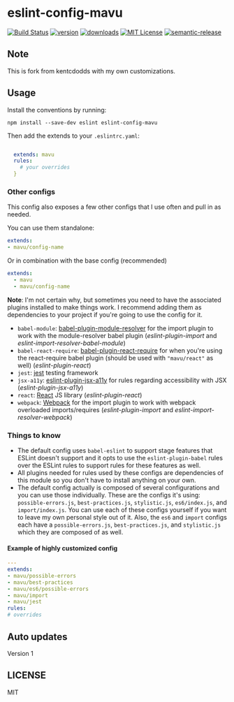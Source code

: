 # eslint-config-mavu

[![Build Status](https://travis-ci.org/ultrox/eslint-config-mavu.svg?branch=master)](https://travis-ci.org/ultrox/eslint-config-mavu)
[![version](https://img.shields.io/npm/v/eslint-config-mavu.svg?style=flat-square)](http://npm.im/eslint-config-mavu)
[![downloads](https://img.shields.io/npm/dm/eslint-config-mavu.svg?style=flat-square)](http://npm-stat.com/charts.html?package=eslint-config-mavu&from=2015-08-01)
[![MIT License](https://img.shields.io/npm/l/eslint-config-mavu.svg?style=flat-square)](http://opensource.org/licenses/MIT)
[![semantic-release](https://img.shields.io/badge/%20%20%F0%9F%93%A6%F0%9F%9A%80-semantic--release-e10079.svg?style=flat-square)](https://github.com/semantic-release/semantic-release)

## Note

This is fork from kentcdodds with my own customizations.

## Usage

Install the conventions by running:

```
npm install --save-dev eslint eslint-config-mavu
```

Then add the extends to your `.eslintrc.yaml`:

```yaml

  extends: mavu
  rules:
    # your overrides
  }
```

### Other configs

This config also exposes a few other configs that I use often and pull in as needed.

You can use them standalone:

```yaml
extends: 
- mavu/config-name

```

Or in combination with the base config (recommended)

```yaml
extends:
  - mavu
  - mavu/config-name
```

**Note**: I'm not certain why, but sometimes you need to have the associated plugins
installed to make things work. I recommend adding them as dependencies to your project
if you're going to use the config for it.

- `babel-module`: [babel-plugin-module-resolver](https://www.npmjs.com/package/babel-plugin-module-resolver) for the import plugin to work with the module-resolver babel plugin (_eslint-plugin-import_ and _eslint-import-resolver-babel-module_)
- `babel-react-require`: [babel-plugin-react-require](https://www.npmjs.com/package/babel-plugin-react-require) for when you're using the react-require babel plugin (should be used with `"mavu/react"` as well) (_eslint-plugin-react_)
- `jest`: [jest](http://facebook.github.io/jest/) testing framework
- `jsx-a11y`: [eslint-plugin-jsx-a11y](https://github.com/evcohen/eslint-plugin-jsx-a11y) for rules regarding accessibility with JSX (_eslint-plugin-jsx-a11y_)
- `react`: [React](https://www.npmjs.com/package/react) JS library (_eslint-plugin-react_)
- `webpack`: [Webpack](https://npmjs.com/package/webpack) for the import plugin to work with webpack overloaded imports/requires (_eslint-plugin-import_ and _eslint-import-resolver-webpack_)

### Things to know

- The default config uses `babel-eslint` to support stage features that ESLint doesn't support and it opts to use the `eslint-plugin-babel` rules over the ESLint rules to support rules for these features as well.
- All plugins needed for rules used by these configs are dependencies of this module so you don't have to install anything on your own.
- The default config actually is composed of several configurations and you can use those individually. These are the configs it's using: `possible-errors.js`, `best-practices.js`, `stylistic.js`, `es6/index.js`, and `import/index.js`. You can use each of these configs yourself if you want to leave my own personal style out of it. Also, the `es6` and `import` configs each have a `possible-errors.js`, `best-practices.js`, and `stylistic.js` which they are composed of as well.

#### Example of highly customized config

```yaml
---
extends:
- mavu/possible-errors
- mavu/best-practices
- mavu/es6/possible-errors
- mavu/import
- mavu/jest
rules:
# overrides

```
## Auto updates
Version 1

## LICENSE

MIT

